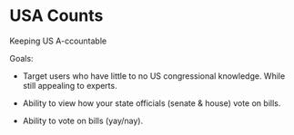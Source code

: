 # USA Counts

Keeping US A-ccountable

Goals:

- Target users who have little to no US congressional knowledge. While still appealing to experts.

- Ability to view how your state officials (senate & house) vote on bills.

- Ability to vote on bills (yay/nay).
